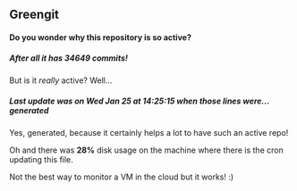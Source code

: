 ## Greengit

#### Do you wonder why this repository is so active?

##### After all it has 34649 commits!

But is it *really* active? Well...

##### Last update was on Wed Jan 25 at 14:25:15 when those lines were... generated

Yes, generated, because it certainly helps a lot to have such an active repo!

Oh and there was **28%** disk usage on the machine
where there is the cron updating this file.

Not the best way to monitor a VM in the cloud but it works! :)
